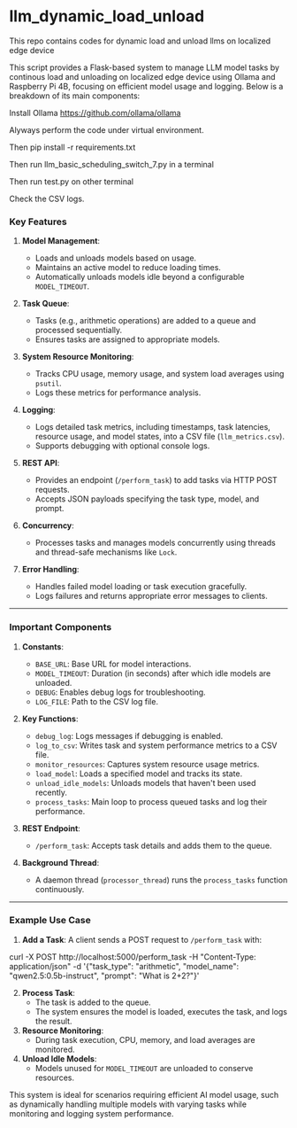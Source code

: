 # llm_dynamic_load_unload
This repo contains codes for dynamic load and unload llms on localized edge device

This script provides a Flask-based system to manage LLM model tasks by continous load and unloading on localized edge device using Ollama and Raspberry Pi 4B, focusing on efficient model usage and logging. Below is a breakdown of its main components:

Install Ollama https://github.com/ollama/ollama

Alyways perform the code under virtual environment.

Then pip install -r requirements.txt

Then run llm_basic_scheduling_switch_7.py in a terminal

Then run test.py on other terminal

Check the CSV logs.

### **Key Features**
1. **Model Management**:
   - Loads and unloads models based on usage.
   - Maintains an active model to reduce loading times.
   - Automatically unloads models idle beyond a configurable `MODEL_TIMEOUT`.

2. **Task Queue**:
   - Tasks (e.g., arithmetic operations) are added to a queue and processed sequentially.
   - Ensures tasks are assigned to appropriate models.

3. **System Resource Monitoring**:
   - Tracks CPU usage, memory usage, and system load averages using `psutil`.
   - Logs these metrics for performance analysis.

4. **Logging**:
   - Logs detailed task metrics, including timestamps, task latencies, resource usage, and model states, into a CSV file (`llm_metrics.csv`).
   - Supports debugging with optional console logs.

5. **REST API**:
   - Provides an endpoint (`/perform_task`) to add tasks via HTTP POST requests.
   - Accepts JSON payloads specifying the task type, model, and prompt.

6. **Concurrency**:
   - Processes tasks and manages models concurrently using threads and thread-safe mechanisms like `Lock`.

7. **Error Handling**:
   - Handles failed model loading or task execution gracefully.
   - Logs failures and returns appropriate error messages to clients.

---

### **Important Components**
1. **Constants**:
   - `BASE_URL`: Base URL for model interactions.
   - `MODEL_TIMEOUT`: Duration (in seconds) after which idle models are unloaded.
   - `DEBUG`: Enables debug logs for troubleshooting.
   - `LOG_FILE`: Path to the CSV log file.

2. **Key Functions**:
   - `debug_log`: Logs messages if debugging is enabled.
   - `log_to_csv`: Writes task and system performance metrics to a CSV file.
   - `monitor_resources`: Captures system resource usage metrics.
   - `load_model`: Loads a specified model and tracks its state.
   - `unload_idle_models`: Unloads models that haven't been used recently.
   - `process_tasks`: Main loop to process queued tasks and log their performance.

3. **REST Endpoint**:
   - `/perform_task`: Accepts task details and adds them to the queue.

4. **Background Thread**:
   - A daemon thread (`processor_thread`) runs the `process_tasks` function continuously.

---

### **Example Use Case**
1. **Add a Task**:
   A client sends a POST request to `/perform_task` with:
   
curl -X POST http://localhost:5000/perform_task -H "Content-Type: application/json"   -d '{"task_type": "arithmetic", "model_name": "qwen2.5:0.5b-instruct", "prompt": "What is 2+2?"}'
   
2. **Process Task**:
   - The task is added to the queue.
   - The system ensures the model is loaded, executes the task, and logs the result.
3. **Resource Monitoring**:
   - During task execution, CPU, memory, and load averages are monitored.
4. **Unload Idle Models**:
   - Models unused for `MODEL_TIMEOUT` are unloaded to conserve resources.

This system is ideal for scenarios requiring efficient AI model usage, such as dynamically handling multiple models with varying tasks while monitoring and logging system performance.
